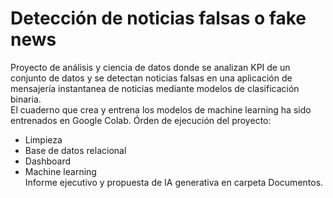 # Detección de noticias falsas o fake news
Proyecto de análisis y ciencia de datos donde se analizan KPI de un conjunto de datos y se detectan noticias falsas en una aplicación de mensajería instantanea de noticias mediante modelos de clasificación binaria.  
El cuaderno que crea y entrena los modelos de machine learning ha sido entrenados en Google Colab.
Órden de ejecución del proyecto:
* Limpieza
* Base de datos relacional
* Dashboard
* Machine learning  
Informe ejecutivo y propuesta de IA generativa en carpeta Documentos.
